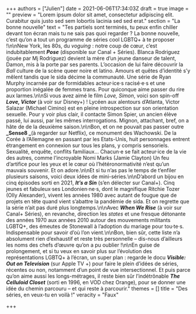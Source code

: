 +++
authors = ["Julien"]
date = 2021-06-06T17:34:03Z
draft = true
image = ""
preview = "Lorem ipsum dolor sit amet, consectetur adipiscing elit. Curabitur quis justo sed sem lobortis lacinia sed sed erat."
section = "La bonne nouvelle"
text = "Tes partiels sont terminés, tu peux enfin chiller devant ton écran mais tu ne sais pas quoi regarder ? La bonne nouvelle, c’est qu’on a tout un programme de séries cool LGBTQ+ à te proposer !\n\nNew York, les 80s, du _voguing_ : notre coup de cœur, c’est indubitablement **_Pose_** (disponible sur Canal + Séries). Blanca Rodriguez (jouée par Mj Rodriguez) devient la mère d’un jeune danseur de talent, Damon, mis à la porte par ses parents. L’occasion de lui faire découvrir la _Ball_ culture de la scène queer noire et latino. Amours et quêtes d’identité s’y mêlent tandis que le sida décime la communauté. Une série de Ryan Murphy incarnée par de formidables acteur·ice·s racisé·e·s et une proportion inégalée de femmes trans. Pour quiconque aime passer du rire aux larmes.\n\nSi vous avez aimé le film _Love, Simon_, voici son spin-off **_Love, Victor_** (à voir sur Disney+) ! Lycéen aux alentours d’Atlanta, Victor Salazar (Michael Cimino) est en pleine introspection sur son orientation sexuelle. Pour y voir plus clair, il contacte Simon Spier, un ancien élève passé, lui aussi, par les mêmes interrogations. Mignon, attachant, bref, on a hâte de de la deuxième saison.\n\nBon, et on ne pouvait pas passer outre **_Sense8 _**(à regarder sur Netflix), ce monument des Wachowski. De la Corée à l’Allemagne en passant par les Etats-Unis, huit personnages entrent étrangement en connexion sur tous les plans, y compris sensoriels. Sexualité, enquête, conflits familiaux… Chacun·e se fait acteur·ice de la vie des autres, comme l’incroyable Nomi Marks (Jamie Clayton) Un feu d’artifice pour les yeux et le cœur où l’hétéronormativité n’est qu’un mauvais souvenir. Et on adore.\n\nEt si tu n’as pas le temps de t’enfiler plusieurs saisons, voici deux idées de mini-séries.\n\nD’abord un bijou en cinq épisodes sorti en 2021, **_It’s a Sin_** (s’en délecter sur Canal+). Cinq jeunes et fabuleux·ses Londonien·ne·s, dont le magnifique Ritchie Tozer (Olly Alexander), vivent les années 1980 avec autant de fougue que de projets en tête quand vient s’abattre la pandémie de sida. Et on regrette que la série n’ait pas duré plus longtemps.\n\nAvec **_When We Rise_** (à voir sur Canal+ Séries), en revanche, direction les _states_ et une fresque détonante des années 1970 aux années 2010 autour des mouvements militants LGBTQ+, des émeutes de Stonewall à l’adoption du mariage pour tou·te·s. Indispensable pour savoir d’où l’on vient.\n\nBon, bien sûr, cette liste n’a absolument rien d’exhaustif et reste très personnelle – dis-nous d’ailleurs les noms des chefs d’œuvre qu’on a pu oublier !\n\nEn guise de prolongement, et si tu veux en savoir plus sur l’évolution des représentations LGBTQ+ à l’écran, un super plan : regarde le docu **_Visible: Out on Television_** (sur Apple TV +) pour faire le plein d’idées de séries, récentes ou non, notamment d’un point de vue intersectionnel. Et puis parce qu’on aime aussi les longs-métrages, il reste bien sûr l’indétrônable **_The Celluloid Closet_** (sorti en 1996, en VOD chez Orange), pour se donner une idée du chemin parcouru – et qui reste à parcourir."
themes = []
title = "Des séries, en veux-tu en voilà !"
veracity = "Faux"

+++
